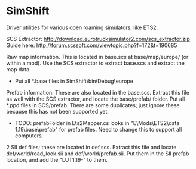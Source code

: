 SimShift
========

Driver utilities for various open roaming simulators, like ETS2.

SCS Extractor: http://download.eurotrucksimulator2.com/scs_extractor.zip
Guide here: http://forum.scssoft.com/viewtopic.php?f=172&t=190685

Raw map information. This is located in base.scs at base/map/europe/ (or within a mod). Use the SCS extractor to extract base.scs and extract the map data. 
- Put all *.base files in SimShift\bin\Debug\europe

Prefab information. These are also located in the base.scs. Extract this file as well with the SCS extractor, and locate the base/prefab/ folder. Put all *.ppd files in SCS/prefab. There are some duplicates; just ignore these because this has not been supported yet.
 - TODO: prefabFolder in Ets2Mapper.cs looks in "E\Mods\ETS2\data 1.19\base\prefab" for prefab files. Need to change this to support all computers.

2 SII def files; these are located in def.scs. Extract this file and locate def/world/road_look.sii and def/world/prefab.sii. Put them in the SII prefab location, and add the "LUT1.19-" to them.
